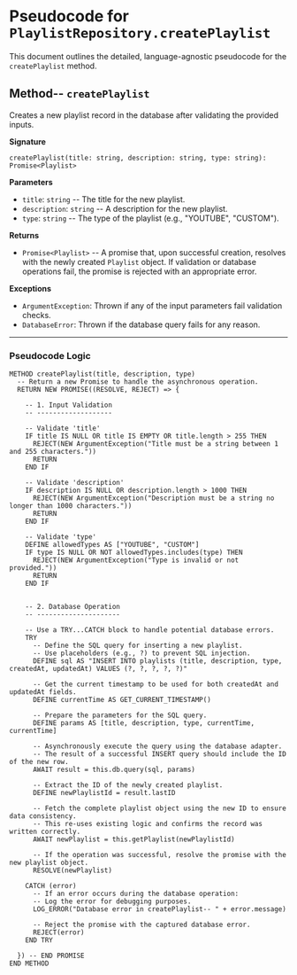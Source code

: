 # Pseudocode for `PlaylistRepository.createPlaylist`

This document outlines the detailed, language-agnostic pseudocode for the `createPlaylist` method.

## Method-- `createPlaylist`

Creates a new playlist record in the database after validating the provided inputs.

**Signature**

`createPlaylist(title: string, description: string, type: string): Promise<Playlist>`

**Parameters**

-   `title`: `string` -- The title for the new playlist.
-   `description`: `string` -- A description for the new playlist.
-   `type`: `string` -- The type of the playlist (e.g., "YOUTUBE", "CUSTOM").

**Returns**

-   `Promise<Playlist>` -- A promise that, upon successful creation, resolves with the newly created `Playlist` object. If validation or database operations fail, the promise is rejected with an appropriate error.

**Exceptions**

-   `ArgumentException`: Thrown if any of the input parameters fail validation checks.
-   `DatabaseError`: Thrown if the database query fails for any reason.

---

### **Pseudocode Logic**

```plaintext
METHOD createPlaylist(title, description, type)
  -- Return a new Promise to handle the asynchronous operation.
  RETURN NEW PROMISE((RESOLVE, REJECT) => {

    -- 1. Input Validation
    -- -------------------

    -- Validate 'title'
    IF title IS NULL OR title IS EMPTY OR title.length > 255 THEN
      REJECT(NEW ArgumentException("Title must be a string between 1 and 255 characters."))
      RETURN
    END IF

    -- Validate 'description'
    IF description IS NULL OR description.length > 1000 THEN
      REJECT(NEW ArgumentException("Description must be a string no longer than 1000 characters."))
      RETURN
    END IF

    -- Validate 'type'
    DEFINE allowedTypes AS ["YOUTUBE", "CUSTOM"]
    IF type IS NULL OR NOT allowedTypes.includes(type) THEN
      REJECT(NEW ArgumentException("Type is invalid or not provided."))
      RETURN
    END IF


    -- 2. Database Operation
    -- ---------------------

    -- Use a TRY...CATCH block to handle potential database errors.
    TRY
      -- Define the SQL query for inserting a new playlist.
      -- Use placeholders (e.g., ?) to prevent SQL injection.
      DEFINE sql AS "INSERT INTO playlists (title, description, type, createdAt, updatedAt) VALUES (?, ?, ?, ?, ?)"

      -- Get the current timestamp to be used for both createdAt and updatedAt fields.
      DEFINE currentTime AS GET_CURRENT_TIMESTAMP()

      -- Prepare the parameters for the SQL query.
      DEFINE params AS [title, description, type, currentTime, currentTime]

      -- Asynchronously execute the query using the database adapter.
      -- The result of a successful INSERT query should include the ID of the new row.
      AWAIT result = this.db.query(sql, params)

      -- Extract the ID of the newly created playlist.
      DEFINE newPlaylistId = result.lastID

      -- Fetch the complete playlist object using the new ID to ensure data consistency.
      -- This re-uses existing logic and confirms the record was written correctly.
      AWAIT newPlaylist = this.getPlaylist(newPlaylistId)

      -- If the operation was successful, resolve the promise with the new playlist object.
      RESOLVE(newPlaylist)

    CATCH (error)
      -- If an error occurs during the database operation:
      -- Log the error for debugging purposes.
      LOG_ERROR("Database error in createPlaylist-- " + error.message)

      -- Reject the promise with the captured database error.
      REJECT(error)
    END TRY

  }) -- END PROMISE
END METHOD